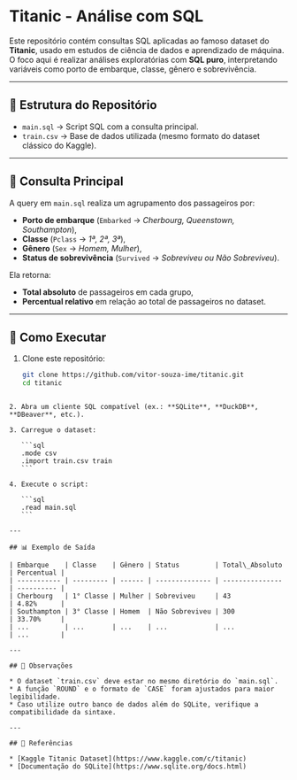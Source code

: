 # Titanic - Análise com SQL

Este repositório contém consultas SQL aplicadas ao famoso dataset do **Titanic**, usado em estudos de ciência de dados e aprendizado de máquina.  
O foco aqui é realizar análises exploratórias com **SQL puro**, interpretando variáveis como porto de embarque, classe, gênero e sobrevivência.

---

## 📂 Estrutura do Repositório

- `main.sql` → Script SQL com a consulta principal.
- `train.csv` → Base de dados utilizada (mesmo formato do dataset clássico do Kaggle).

---

## 📝 Consulta Principal

A query em `main.sql` realiza um agrupamento dos passageiros por:

- **Porto de embarque** (`Embarked` → *Cherbourg, Queenstown, Southampton*),
- **Classe** (`Pclass` → *1ª, 2ª, 3ª*),
- **Gênero** (`Sex` → *Homem, Mulher*),
- **Status de sobrevivência** (`Survived` → *Sobreviveu ou Não Sobreviveu*).

Ela retorna:

- **Total absoluto** de passageiros em cada grupo,
- **Percentual relativo** em relação ao total de passageiros no dataset.

---

## 🚀 Como Executar

1. Clone este repositório:
   ```bash
   git clone https://github.com/vitor-souza-ime/titanic.git
   cd titanic
````

2. Abra um cliente SQL compatível (ex.: **SQLite**, **DuckDB**, **DBeaver**, etc.).

3. Carregue o dataset:

   ```sql
   .mode csv
   .import train.csv train
   ```

4. Execute o script:

   ```sql
   .read main.sql
   ```

---

## 📊 Exemplo de Saída

| Embarque    | Classe    | Gênero | Status         | Total\_Absoluto | Percentual |
| ----------- | --------- | ------ | -------------- | --------------- | ---------- |
| Cherbourg   | 1° Classe | Mulher | Sobreviveu     | 43              | 4.82%      |
| Southampton | 3° Classe | Homem  | Não Sobreviveu | 300             | 33.70%     |
| ...         | ...       | ...    | ...            | ...             | ...        |

---

## 📌 Observações

* O dataset `train.csv` deve estar no mesmo diretório do `main.sql`.
* A função `ROUND` e o formato de `CASE` foram ajustados para maior legibilidade.
* Caso utilize outro banco de dados além do SQLite, verifique a compatibilidade da sintaxe.

---

## 📖 Referências

* [Kaggle Titanic Dataset](https://www.kaggle.com/c/titanic)
* [Documentação do SQLite](https://www.sqlite.org/docs.html)


